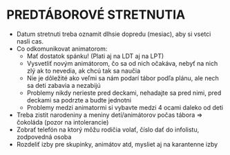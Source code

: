 # PREDTÁBOROVÉ STRETNUTIA

- Datum stretnuti treba oznamit dlhsie dopredu (mesiac), aby si vsetci nasli cas.
- Co odkomunikovat animatorom:
  - Mať dostatok spánku! (Plati aj na LDT aj na LPT)
  - Vysvetliť novým animátorom, čo sa od nich očakáva, nebyť na nich zlý ak to nevedia, ak chcú tak sa naučia
  - Nie je dôležité ako veľmi sa nám podarí tábor podľa plánu, ale nech sa deti zabavia a nezabijú
  - Problemy nikdy nerieste pred deckami, nehadajte sa pred nimi, pred deckami sa podrzte a budte jednotni
  - Problemy medzi animatormi si vybavte medzi 4 ocami daleko od deti
- Treba zistit narodeniny a meniny detí/animátorov počas tábora => čokoláda (pozor na intolerancie)
- Zobrať telefón na ktorý môžu rodičia volať, číslo dať do infolistu, zodpovedná osoba
- Rozdeliť izby pre skupinky, animátov atd, mysliet aj na karantenne izby
